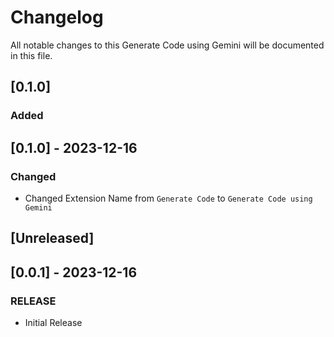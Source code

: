 # Changelog

All notable changes to this Generate Code using Gemini will be documented in this file.

## [0.1.0]

### Added

## [0.1.0] - 2023-12-16

### Changed

- Changed Extension Name from `Generate Code` to `Generate Code using Gemini`

## [Unreleased]

## [0.0.1] - 2023-12-16

### RELEASE

- Initial Release
